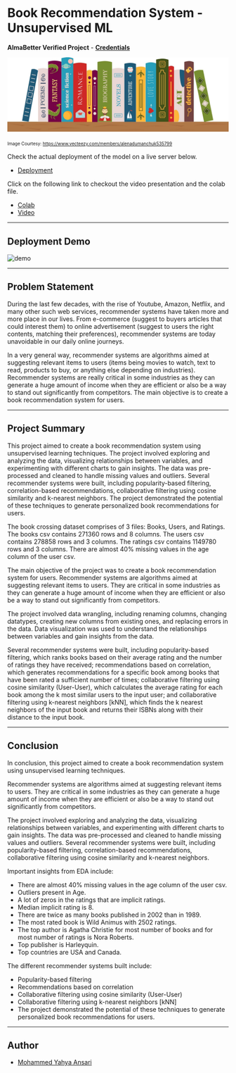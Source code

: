 # Book Recommendation System - Unsupervised ML


**AlmaBetter Verified Project** - [**Credentials**](https://certificates.almabetter.com/en/verify/74677315304391/)

![banner](banner.png)

<font size=1>Image Courtesy: https://www.vecteezy.com/members/alenadumanchuk535799</font>

Check the actual deployment of the model on a live server below.
- [Deployment](https://bookrec.pythonanywhere.com/)

Click on the following link to checkout the video presentation and the colab file.
- [Colab](https://github.com/novus-afk/BookRecommender/blob/master/Book_Recommendation_System.ipynb)
- [Video](https://youtu.be/V51mithhv6A)

---

## Deployment Demo

![demo](demo.gif)

---

## Problem Statement

During the last few decades, with the rise of Youtube, Amazon, Netflix, and many other such web services, recommender systems have taken more and more place in our lives. From e-commerce (suggest to buyers articles that could interest them) to online advertisement (suggest to users the right contents, matching their preferences), recommender systems are today unavoidable in our daily online journeys.

In a very general way, recommender systems are algorithms aimed at suggesting relevant items to users (items being movies to watch, text to read, products to buy, or anything else depending on industries). Recommender systems are really critical in some industries as they can generate a huge amount of income when they are efficient or also be a way to stand out significantly from competitors. The main objective is to create a book recommendation system for users.

---

## Project Summary

This project aimed to create a book recommendation system using unsupervised learning techniques. The project involved exploring and analyzing the data, visualizing relationships between variables, and experimenting with different charts to gain insights. The data was pre-processed and cleaned to handle missing values and outliers. Several recommender systems were built, including popularity-based filtering, correlation-based recommendations, collaborative filtering using cosine similarity and k-nearest neighbors. The project demonstrated the potential of these techniques to generate personalized book recommendations for users.

The book crossing dataset comprises of 3 files: Books, Users, and Ratings. The books csv contains 271360 rows and 8 columns. The users csv contains 278858 rows and 3 columns. The ratings csv contains 1149780 rows and 3 columns. There are almost 40% missing values in the age column of the user csv.

The main objective of the project was to create a book recommendation system for users. Recommender systems are algorithms aimed at suggesting relevant items to users. They are critical in some industries as they can generate a huge amount of income when they are efficient or also be a way to stand out significantly from competitors.

The project involved data wrangling, including renaming columns, changing datatypes, creating new columns from existing ones, and replacing errors in the data. Data visualization was used to understand the relationships between variables and gain insights from the data.

Several recommender systems were built, including popularity-based filtering, which ranks books based on their average rating and the number of ratings they have received; recommendations based on correlation, which generates recommendations for a specific book among books that have been rated a sufficient number of times; collaborative filtering using cosine similarity (User-User), which calculates the average rating for each book among the k most similar users to the input user; and collaborative filtering using k-nearest neighbors [kNN], which finds the k nearest neighbors of the input book and returns their ISBNs along with their distance to the input book.

---

## Conclusion

In conclusion, this project aimed to create a book recommendation system using unsupervised learning techniques.

Recommender systems are algorithms aimed at suggesting relevant items to users. They are critical in some industries as they can generate a huge amount of income when they are efficient or also be a way to stand out significantly from competitors.

The project involved exploring and analyzing the data, visualizing relationships between variables, and experimenting with different charts to gain insights. The data was pre-processed and cleaned to handle missing values and outliers. Several recommender systems were built, including popularity-based filtering, correlation-based recommendations, collaborative filtering using cosine similarity and k-nearest neighbors.

Important insights from EDA include:

- There are almost 40% missing values in the age column of the user csv.
- Outliers present in Age.
- A lot of zeros in the ratings that are implicit ratings.
- Median implicit rating is 8.
- There are twice as many books published in 2002 than in 1989.
- The most rated book is Wild Animus with 2502 ratings.
- The top author is Agatha Christie for most number of books and for most number of ratings is Nora Roberts.
- Top publisher is Harleyquin.
- Top countries are USA and Canada.

The different recommender systems built include:

- Popularity-based filtering
- Recommendations based on correlation
- Collaborative filtering using cosine similarity (User-User)
- Collaborative filtering using k-nearest neighbors [kNN]
- The project demonstrated the potential of these techniques to generate personalized book recommendations for users.

---

## Author

- [Mohammed Yahya Ansari](https://www.linkedin.com/in/yahya-ansari/)
